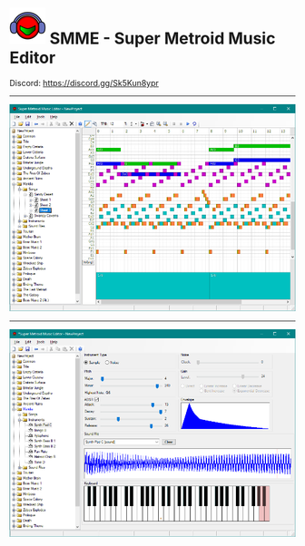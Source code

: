 # ![](SMME64.png) SMME - Super Metroid Music Editor 

Discord: https://discord.gg/Sk5Kun8ypr

---

![SMME](smme141.png)

---

![SMME](instrument141.png)
